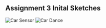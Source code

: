 ## Assignment 3 Inital Sketches

![Car Sensor](https://github.com/1andreh/-SP24-IXD256-AndrewHuang/assets/158603689/3da53d07-3d9a-4805-8d38-25fdb42ac747)
![Car Dance](https://github.com/1andreh/-SP24-IXD256-AndrewHuang/assets/158603689/442aed4d-3dba-4c2d-a0e5-d8d769b1e0a9)
